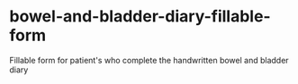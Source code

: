 # bowel-and-bladder-diary-fillable-form
Fillable form for patient's who complete the handwritten bowel and bladder diary

